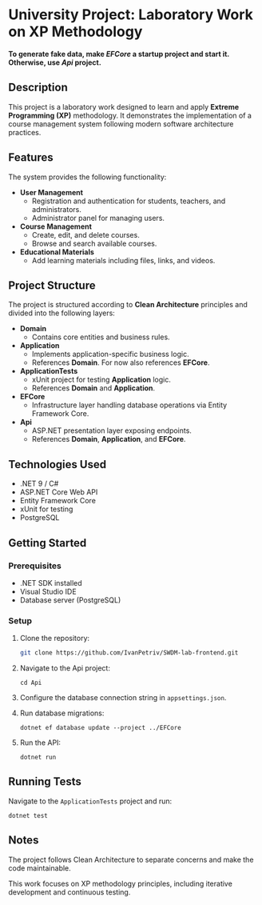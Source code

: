 # University Project: Laboratory Work on XP Methodology

**To generate fake data, make *EFCore* a startup project and start it. Otherwise, use *Api* project.**

## Description
This project is a laboratory work designed to learn and apply **Extreme Programming (XP)** methodology. It demonstrates the implementation of a course management system following modern software architecture practices.

## Features
The system provides the following functionality:

- **User Management**
  - Registration and authentication for students, teachers, and administrators.
  - Administrator panel for managing users.
- **Course Management**
  - Create, edit, and delete courses.
  - Browse and search available courses.
- **Educational Materials**
  - Add learning materials including files, links, and videos.

## Project Structure
The project is structured according to **Clean Architecture** principles and divided into the following layers:

- **Domain**
  - Contains core entities and business rules.
- **Application**
  - Implements application-specific business logic.
  - References **Domain**. For now also references **EFCore**.
- **ApplicationTests**
  - xUnit project for testing **Application** logic.
  - References **Domain** and **Application**.
- **EFCore**
  - Infrastructure layer handling database operations via Entity Framework Core.
- **Api**
  - ASP.NET presentation layer exposing endpoints.
  - References **Domain**, **Application**, and **EFCore**.

## Technologies Used
- .NET 9 / C#
- ASP.NET Core Web API
- Entity Framework Core
- xUnit for testing
- PostgreSQL

## Getting Started
### Prerequisites
- .NET SDK installed
- Visual Studio IDE
- Database server (PostgreSQL)

### Setup
1. Clone the repository:
   ```bash
   git clone https://github.com/IvanPetriv/SWDM-lab-frontend.git
   ```

2. Navigate to the Api project:
	```
	cd Api
	```

3. Configure the database connection string in 	`appsettings.json`.

4. Run database migrations:
	```
	dotnet ef database update --project ../EFCore
	```

5. Run the API:
	```
	dotnet run
	```

## Running Tests

Navigate to the `ApplicationTests` project and run:
```
dotnet test
```
## Notes

The project follows Clean Architecture to separate concerns and make the code maintainable.

This work focuses on XP methodology principles, including iterative development and continuous testing.
